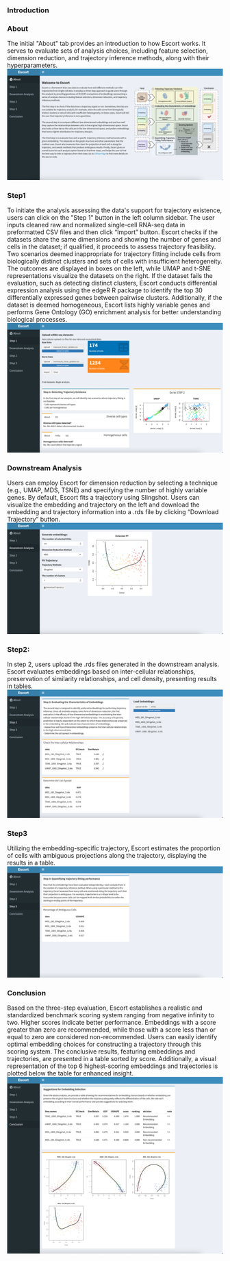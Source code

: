 ### Introduction


### About
The initial "About" tab provides an introduction to how Escort works. It serves to evaluate sets of analysis choices, including feature selection, dimension reduction, and trajectory inference methods, along with their hyperparameters.
[![screen shot of the entry page](vignettes/shiny_about.png)](vignettes/shiny_about.png)


### Step1
To initiate the analysis assessing the data's support for trajectory existence, users can click on the "Step 1" button in the left column sidebar. The user inputs cleaned raw and normalized single-cell RNA-seq data in preformatted CSV files and then click “Import” button. Escort checks if the datasets share the same dimensions and showing the number of genes and cells in the dataset; if qualified, it proceeds to assess trajectory feasibility. Two scenarios deemed inappropriate for trajectory fitting include cells from biologically distinct clusters and sets of cells with insufficient heterogeneity. The outcomes are displayed in boxes on the left, while UMAP and t-SNE representations visualize the datasets on the right. If the dataset fails the evaluation, such as detecting distinct clusters, Escort conducts differential expression analysis using the edgeR R package to identify the top 30 differentially expressed genes between pairwise clusters. Additionally, if the dataset is deemed homogeneous, Escort lists highly variable genes and performs Gene Ontology (GO) enrichment analysis for better understanding biological processes.
[![screen shot of step1](vignettes/shiny_step1.png)](vignettes/shiny_step1.png)


### Downstream Analysis
Users can employ Escort for dimension reduction by selecting a technique (e.g., UMAP, MDS, TSNE) and specifying the number of highly variable genes. By default, Escort fits a trajectory using Slingshot. Users can visualize the embedding and trajectory on the left and download the embedding and trajectory information into a .rds file by clicking “Download Trajectory” button.
[![screen shot of dr](vignettes/shiny_dr.png)](vignettes/shiny_dr.png)

### Step2:
In step 2, users upload the .rds files generated in the downstream analysis. Escort evaluates embeddings based on inter-cellular relationships, preservation of similarity relationships, and cell density, presenting results in tables. 
[![screen shot of step2](vignettes/shiny_step2.png)](vignettes/shiny_step2.png)

### Step3
Utilizing the embedding-specific trajectory, Escort estimates the proportion of cells with ambiguous projections along the trajectory, displaying the results in a table.
[![screen shot of step3](vignettes/shiny_step3.png)](vignettes/shiny_step3.png)


### Conclusion
Based on the three-step evaluation, Escort establishes a realistic and standardized benchmark scoring system ranging from negative infinity to two. Higher scores indicate better performance. Embeddings with a score greater than zero are recommended, while those with a score less than or equal to zero are considered non-recommended. Users can easily identify optimal embedding choices for constructing a trajectory through this scoring system. The conclusive results, featuring embeddings and trajectories, are presented in a table sorted by score. Additionally, a visual representation of the top 6 highest-scoring embeddings and trajectories is plotted below the table for enhanced insight.
[![screen shot of conclusion](vignettes/shiny_conclusion.png)](vignettes/shiny_conclusion.png)